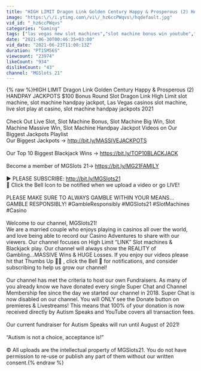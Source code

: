 ```yaml
---
title: "HIGH LIMIT Dragon Link Golden Century Happy & Prosperous (2) HANDPAY JACKPOTS $100 Bonus Round Slot"
image: "https:\/\/i.ytimg.com\/vi\/_hz6ccPWqvs\/hqdefault.jpg"
vid_id: "_hz6ccPWqvs"
categories: "Gaming"
tags: ["las vegas new slot machines","slot machine bonus win youtube","live slot play at casino"]
date: "2021-06-30T00:46:35+03:00"
vid_date: "2021-06-23T11:00:13Z"
duration: "PT15M56S"
viewcount: "23974"
likeCount: "934"
dislikeCount: "43"
channel: "MGSlots 21"
---
```

{% raw %}HIGH LIMIT Dragon Link Golden Century Happy &amp; Prosperous (2) HANDPAY JACKPOTS $100 Bonus Round Slot Dragon Link High Limit slot machine, slot machine handpay jackpot, Las Vegas casinos slot machine, live slot play at casino, slot machine handpay jackpots 2021<br /><br />Check Out Live Slot, Slot Machine Bonus, Slot Machine Big Win, Slot Machine Massive Win, Slot Machine Handpay Jackpot Videos on Our Biggest Jackpots Playlist<br />Our Biggest Jackpots → <a rel="nofollow" target="blank" href="http://bit.ly/MASSIVEJACKPOTS">http://bit.ly/MASSIVEJACKPOTS</a><br /><br />Our Top 10 Biggest Blackjack Wins → <a rel="nofollow" target="blank" href="https://bit.ly/TOP10BLACKJACK">https://bit.ly/TOP10BLACKJACK</a><br /><br />Become a member of MGSlots 21→ <a rel="nofollow" target="blank" href="https://bit.ly/MG21FAMILY">https://bit.ly/MG21FAMILY</a><br /><br />► PLEASE SUBSCRIBE: <a rel="nofollow" target="blank" href="http://bit.ly/MGSlots21">http://bit.ly/MGSlots21</a><br />🔔 Click the Bell Icon to be notified when we upload a video or go LIVE!<br /><br />PLEASE MAKE SURE TO ALWAYS GAMBLE WITHIN YOUR MEANS… GAMBLE RESPONSIBLY! #GambleResponsibly #MGSlots21 #SlotMachines #Casino <br /><br />Welcome to our channel, MGSlots21! <br />We are a married couple who enjoys playing in casinos all over the world, and love being able to record our Casino Adventures to share with our viewers. Our channel focuses on High Limit “LINK” Slot machines &amp; Blackjack play. Our channel will always show the REALITY of Gambling...MASSIVE Wins &amp; HUGE Losses. If you enjoy our videos please hit that Thumbs Up 👍🏻 , click the Bell 🔔 for notifications, and consider subscribing to help us grow our channel! <br /><br />Our channel has met the criteria to host our own Fundraisers. As many of you already know we have donated every single Super Chat and Channel Membership fee since the day we started our channel in 2018. Super Chat is now disabled on our channel. You will ONLY see the Donate button on premieres &amp; Livestreams! This means that 100% of your donation is now received directly by Autism Speaks and YouTube covers all transaction fees.  <br /><br />Our current fundraiser for Autism Speaks will run until August of 2021!<br /><br />“Autism is not a choice, acceptance is!”﻿<br /><br />© All uploads are the intellectual property of MGSlots21. You do not have permission to re-use or publish any part of them without our written consent.{% endraw %}

